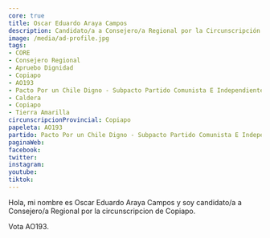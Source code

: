 ```yaml
---
core: true
title: Oscar Eduardo Araya Campos
description: Candidato/a a Consejero/a Regional por la Circunscripción de Copiapo
image: /media/ad-profile.jpg
tags:
- CORE
- Consejero Regional
- Apruebo Dignidad
- Copiapo
- AO193
- Pacto Por un Chile Digno - Subpacto Partido Comunista E Independientes - Independientes
- Caldera
- Copiapo
- Tierra Amarilla
circunscripcionProvincial: Copiapo
papeleta: AO193
partido: Pacto Por un Chile Digno - Subpacto Partido Comunista E Independientes - Independientes
paginaWeb:
facebook:
twitter:
instagram:
youtube:
tiktok:
---
```

Hola, mi nombre es Oscar Eduardo Araya Campos y soy candidato/a a Consejero/a Regional por la circunscripcion de Copiapo.

Vota AO193.
